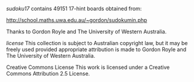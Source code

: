 *sudoku17* contains 49151 17-hint boards obtained from:

  http://school.maths.uwa.edu.au/~gordon/sudokumin.php

  Thanks to Gordon Royle and The University of Western Australia.

*license*
  This collection is subject to Australian copyright law, but it may be freely used provided appropriate attribution is made to Gordon Royle and The University of Western Australia.

  Creative Commons License
  This work is licensed under a Creative Commons Attribution 2.5 License.

